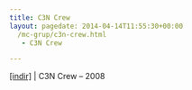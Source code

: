 ```yaml
---
title: C3N Crew
layout: pagedate: 2014-04-14T11:55:30+00:00
  /mc-grup/c3n-crew.html
   - C3N Crew

---
```

<a href="https://cloud.mail.ru/public/ed373343ecc5/C3N%20Crew%20-%202008" target="_blank">[indir]</a> | C3N Crew &#8211; 2008